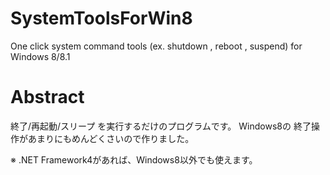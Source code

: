 SystemToolsForWin8
==================

One click system command tools (ex. shutdown , reboot , suspend) for Windows 8/8.1

Abstract
=======================
終了/再起動/スリープ を実行するだけのプログラムです。
Windows8の 終了操作があまりにもめんどくさいので作りました。

※ .NET Framework4があれば、Windows8以外でも使えます。
